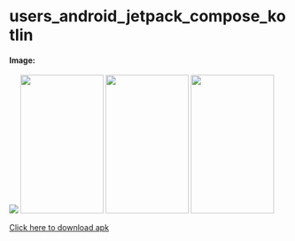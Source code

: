 # users_android_jetpack_compose_kotlin
#### Image:
<div>
  <img src="https://github.com/mohammadjoumani/users_android_jetpack_compose_kotlin/assets/53276286/cdf2d3b9-886c-46c8-9119-15692cf81f45">
  <img src="https://user-images.githubusercontent.com/53276286/233882105-c1c40aa4-1929-44c0-9b63-916a5046c9d6.jpg" width= "150" height="250">
  <img src="https://user-images.githubusercontent.com/53276286/233882162-c205e2ed-ea14-4cd5-862f-4076ea9b5db6.jpg" width= "150" height="250">
  <img src="https://user-images.githubusercontent.com/53276286/233882194-b79babad-a692-4990-94cd-280da5aa95b7.jpg" width= "150" height="250">
</div>



[Click here to download apk ](https://medium.com/@mohammadjoumani/multi-theme-in-jetpack-compose-db2eb7d4d187)
